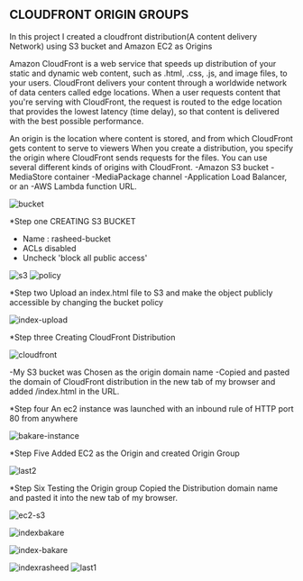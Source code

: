 ## CLOUDFRONT ORIGIN GROUPS

In this project I created a cloudfront distribution(A content delivery Network) using S3 bucket and Amazon EC2 as Origins

Amazon CloudFront is a web service that speeds up distribution of your static and dynamic web content, such as .html, .css, .js, and image files, to your users. 
CloudFront delivers your content through a worldwide network of data centers called edge locations. When a user requests content that you're serving with CloudFront,
the request is routed to the edge location that provides the lowest latency (time delay), so that content is delivered with the best possible performance.

An origin is the location where content is stored, and from which CloudFront gets content to serve to viewers
When you create a distribution, you specify the origin where CloudFront sends requests for the files.
You can use several different kinds of origins with CloudFront.
-Amazon S3 bucket
-MediaStore container
-MediaPackage channel
-Application Load Balancer, or an 
-AWS Lambda function URL.

![bucket](https://user-images.githubusercontent.com/114327344/199685484-36cf26f3-3420-4857-ab32-47a716df12f4.PNG)

*Step one
CREATING S3 BUCKET
- Name : rasheed-bucket
- ACLs disabled
- Uncheck 'block all public access'

![s3](https://user-images.githubusercontent.com/114327344/199685324-1badf23f-1139-462b-a952-6b44715799ef.png)
![policy](https://user-images.githubusercontent.com/114327344/199686981-bd0d5fc2-0c37-4c28-9a9e-92e587428406.PNG)

*Step two
Upload an index.html file to S3 and make the object publicly accessible by changing the bucket policy

![index-upload](https://user-images.githubusercontent.com/114327344/199686066-6b703a94-8221-4b2d-a207-125084df4d85.PNG)

*Step three
Creating CloudFront Distribution

![cloudfront](https://user-images.githubusercontent.com/114327344/199685884-9c95c154-b6d4-4811-a707-e41e2ea7dfba.PNG)

-My S3 bucket was Chosen as the origin domain name
-Copied and pasted the domain of CloudFront distribution in the new tab of my browser and added /index.html in the URL.
 
*Step four
An ec2 instance was launched with an inbound rule of HTTP port 80 from anywhere

![bakare-instance](https://user-images.githubusercontent.com/114327344/199686408-de361994-df36-4e2a-9769-e4bb079af1f1.PNG)

*Step Five
Added EC2 as the Origin and created Origin Group

![last2](https://user-images.githubusercontent.com/114327344/199686952-92c4d848-820b-4874-8796-621810845dfa.PNG)

*Step Six
Testing the Origin group
Copied the Distribution domain name and pasted it into the new tab of my browser.

![ec2-s3](https://user-images.githubusercontent.com/114327344/199686663-b28c38f3-d014-49bb-9d9a-edace80cb281.PNG)

![indexbakare](https://user-images.githubusercontent.com/114327344/199686759-01de05d1-c6d2-4eab-bf5d-bf7842a56fec.PNG)

![index-bakare](https://user-images.githubusercontent.com/114327344/199686789-e2fa7b6a-747e-42b7-ad8a-cff6a5eef82f.PNG)

![indexrasheed](https://user-images.githubusercontent.com/114327344/199686813-f801aaf4-4afc-4b3c-9095-28b3125f7bb4.PNG)
![last1](https://user-images.githubusercontent.com/114327344/199686916-a6754178-1a5d-42d0-911d-0905a9d78acd.PNG)
